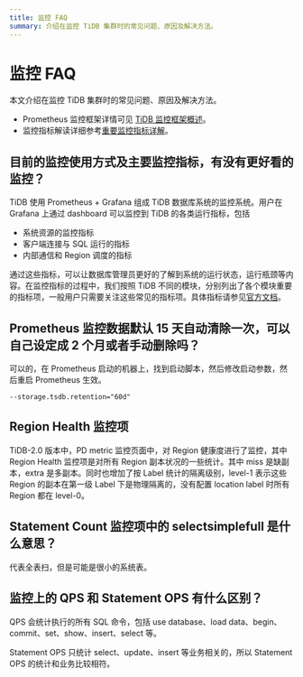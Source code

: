 ```yaml
---
title: 监控 FAQ
summary: 介绍在监控 TiDB 集群时的常见问题、原因及解决方法。
---
```


# 监控 FAQ

本文介绍在监控 TiDB 集群时的常见问题、原因及解决方法。

+ Prometheus 监控框架详情可见 [TiDB 监控框架概述](/tidb-monitoring-framework.md)。
+ 监控指标解读详细参考[重要监控指标详解](/grafana-overview-dashboard.md)。

## 目前的监控使用方式及主要监控指标，有没有更好看的监控？

TiDB 使用 Prometheus + Grafana 组成 TiDB 数据库系统的监控系统。用户在 Grafana 上通过 dashboard 可以监控到 TiDB 的各类运行指标，包括

+ 系统资源的监控指标 
+ 客户端连接与 SQL 运行的指标 
+ 内部通信和 Region 调度的指标 

通过这些指标，可以让数据库管理员更好的了解到系统的运行状态，运行瓶颈等内容。在监控指标的过程中，我们按照 TiDB 不同的模块，分别列出了各个模块重要的指标项，一般用户只需要关注这些常见的指标项。具体指标请参见[官方文档](/grafana-overview-dashboard.md)。

## Prometheus 监控数据默认 15 天自动清除一次，可以自己设定成 2 个月或者手动删除吗？

可以的，在 Prometheus 启动的机器上，找到启动脚本，然后修改启动参数，然后重启 Prometheus 生效。

```config
--storage.tsdb.retention="60d"
```

## Region Health 监控项

TiDB-2.0 版本中，PD metric 监控页面中，对 Region 健康度进行了监控，其中 Region Health 监控项是对所有 Region 副本状况的一些统计。其中 miss 是缺副本，extra 是多副本。同时也增加了按 Label 统计的隔离级别，level-1 表示这些 Region 的副本在第一级 Label 下是物理隔离的，没有配置 location label 时所有 Region 都在 level-0。

## Statement Count 监控项中的 selectsimplefull 是什么意思？

代表全表扫，但是可能是很小的系统表。

## 监控上的 QPS 和 Statement OPS 有什么区别？

QPS 会统计执行的所有 SQL 命令，包括 use database、load data、begin、commit、set、show、insert、select 等。

Statement OPS 只统计 select、update、insert 等业务相关的，所以 Statement OPS 的统计和业务比较相符。
